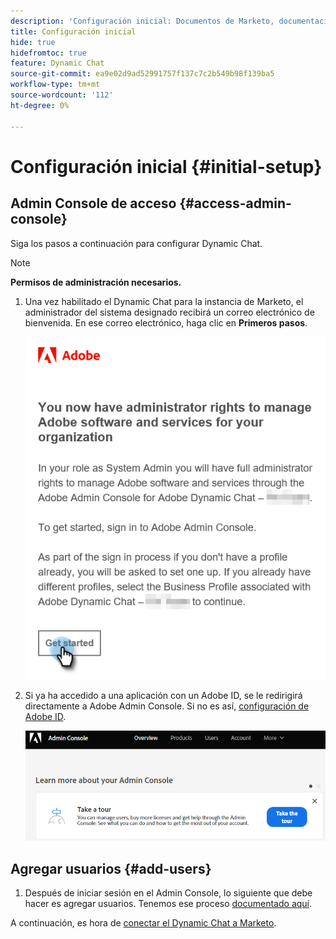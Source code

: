 ```yaml
---
description: 'Configuración inicial: Documentos de Marketo, documentación del producto'
title: Configuración inicial
hide: true
hidefromtoc: true
feature: Dynamic Chat
source-git-commit: ea9e02d9ad52991757f137c7c2b549b98f139ba5
workflow-type: tm+mt
source-wordcount: '112'
ht-degree: 0%

---
```


# Configuración inicial {#initial-setup}

## Admin Console de acceso {#access-admin-console}

Siga los pasos a continuación para configurar Dynamic Chat.

>[!NOTE]
>
>**Permisos de administración necesarios.**

1. Una vez habilitado el Dynamic Chat para la instancia de Marketo, el administrador del sistema designado recibirá un correo electrónico de bienvenida. En ese correo electrónico, haga clic en **Primeros pasos**.

   ![](assets/initial-setup-1.png)

1. Si ya ha accedido a una aplicación con un Adobe ID, se le redirigirá directamente a Adobe Admin Console. Si no es así, [configuración de Adobe ID](https://helpx.adobe.com/manage-account/using/create-update-adobe-id.html).

   ![](assets/initial-setup-2.png)

## Agregar usuarios {#add-users}

1. Después de iniciar sesión en el Admin Console, lo siguiente que debe hacer es agregar usuarios. Tenemos ese proceso [documentado aquí](/help/marketo/product-docs/demand-generation/dynamic-chat/add-or-remove-chat-users.md#add-a-chat-user).

A continuación, es hora de [conectar el Dynamic Chat a Marketo](/help/marketo/product-docs/demand-generation/dynamic-chat/integrations/connect-dynamic-chat-to-marketo.md).
